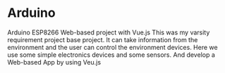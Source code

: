 # Arduino
Arduino ESP8266 Web-based project with Vue.js
This was my varsity requirement project base project. It can take information from the environment and the user can control the environment devices. Here we use some simple electronics devices and some sensors. And develop a Web-based App by using Veu.js
